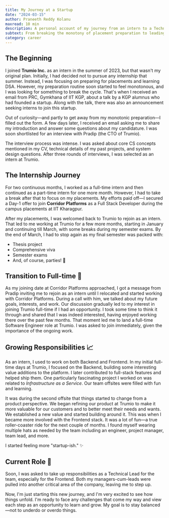 ```yaml
---
title: My Journey at a Startup
date: "2024-03-15"
author: Praneeth Reddy Kolanu
maxread: 10 min
description: A personal account of my journey from an intern to a Technical Lead at Trumio Inc., highlighting the challenges, growth opportunities, and evolving responsibilities in a startup environment.
subtext: From breaking the monotony of placement preparation to leading the frontend team at a startup - my professional growth story at Trumio Inc.
category: career
---
```


## The Beginning

I joined **Trumio Inc.** as an intern in the summer of 2023, but that wasn't my original plan. Initially, I had decided not to pursue any internship that summer. Instead, I was focusing on preparing for placements and learning DSA. However, my preparation routine soon started to feel monotonous, and I was looking for something to break the cycle. That's when I received an email from PRC, Gymkhana of IIT KGP, about a talk by a KGP alumnus who had founded a startup. Along with the talk, there was also an announcement seeking interns to join this startup.

Out of curiosity—and partly to get away from my monotonic preparation—I filled out the form. A few days later, I received an email asking me to share my introduction and answer some questions about my candidature. I was soon shortlisted for an interview with Pradip (the CTO of Trumio).

The interview process was intense. I was asked about core CS concepts mentioned in my CV, technical details of my past projects, and system design questions. After three rounds of interviews, I was selected as an intern at Trumio.

## The Internship Journey

For two continuous months, I worked as a full-time intern and then continued as a part-time intern for one more month. However, I had to take a break after that to focus on my placements. My efforts paid off—I secured a Day-1 offer to join **Corridor Platforms** as a Full Stack Developer during the campus placements at IIT Kharagpur.

After my placements, I was welcomed back to Trumio to rejoin as an intern. That led to me working at Trumio for a few more months, starting in January and continuing till March, with some breaks during my semester exams. By the end of March, I had to stop again as my final semester was packed with:

- Thesis project
- Comprehensive viva
- Semester exams
- And, of course, parties! 🎉

## Transition to Full-time 🚀

As my joining date at Corridor Platforms approached, I got a message from Pradip inviting me to rejoin as an intern until I relocated and started working with Corridor Platforms. During a call with him, we talked about my future goals, interests, and work. Our discussion gradually led to my interest in joining Trumio full-time if I had an opportunity. I took some time to think it through and shared that I was indeed interested, having enjoyed working there over the past few months. That moment led me to land a full-time Software Engineer role at Trumio. I was asked to join immediately, given the importance of the ongoing work.

## Growing Responsibilities 📈

As an intern, I used to work on both Backend and Frontend. In my initial full-time days at Trumio, I focused on the Backend, building some interesting value additions to the platform. I later contributed to full-stack features and helped ship them. One particularly fascinating project I worked on was related to _Infrastructure as a Service_. Our team offsites were filled with fun and learning.

It was during the second offsite that things started to change from a product perspective. We began refining our product at Trumio to make it more valuable for our customers and to better meet their needs and wants. We established a new value and started building around it. This was when I became more involved with the Frontend stack. It was a lot of fun—a true roller-coaster ride for the next couple of months. I found myself wearing multiple hats as needed by the team including an engineer, project manager, team lead, and more.

I started feeling more "startup-ish." ✨

## Current Role 🎯

Soon, I was asked to take up responsibilities as a Technical Lead for the team, especially for the Frontend. Both my managers-cum-leads were pulled into another critical area of the company, leaving me to step up.

Now, I'm just starting this new journey, and I'm very excited to see how things unfold. I'm ready to face any challenges that come my way and view each step as an opportunity to learn and grow. My goal is to stay balanced—not to underdo or overdo things.
